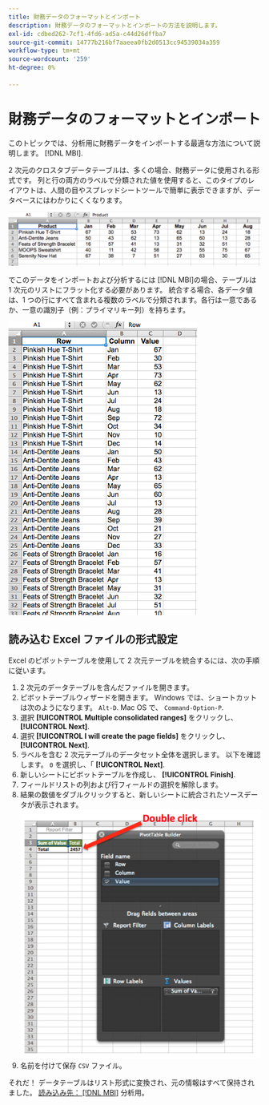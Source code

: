 ```yaml
---
title: 財務データのフォーマットとインポート
description: 財務データのフォーマットとインポートの方法を説明します。
exl-id: cdbed262-7cf1-4fd6-ad5a-c44d26dffba7
source-git-commit: 14777b216bf7aaeea0fb2d0513cc94539034a359
workflow-type: tm+mt
source-wordcount: '259'
ht-degree: 0%

---
```


# 財務データのフォーマットとインポート

このトピックでは、分析用に財務データをインポートする最適な方法について説明します。 [!DNL MBI].

2 次元のクロスタブデータテーブルは、多くの場合、財務データに使用される形式です。 列と行の両方のラベルで分類された値を使用すると、このタイプのレイアウトは、人間の目やスプレッドシートツールで簡単に表示できますが、データベースにはわかりにくくなります。

![](../../mbi/assets/crosstab.png)

でこのデータをインポートおよび分析するには [!DNL MBI]の場合、テーブルは 1 次元のリストにフラット化する必要があります。 統合する場合、各データ値は、1 つの行にすべて含まれる複数のラベルで分類されます。各行は一意であるか、一意の識別子（例：プライマリキー列）を持ちます。

![](../../mbi/assets/flattened.png)

## 読み込む Excel ファイルの形式設定

Excel のピボットテーブルを使用して 2 次元テーブルを統合するには、次の手順に従います。

1. 2 次元のデータテーブルを含んだファイルを開きます。
1. ピボットテーブルウィザードを開きます。 Windows では、ショートカットは次のようになります。 `Alt-D`. Mac OS で、 `Command-Option-P`.
1. 選択 **[!UICONTROL Multiple consolidated ranges]** をクリックし、 **[!UICONTROL Next]**.
1. 選択 **[!UICONTROL I will create the page fields]** をクリックし、 **[!UICONTROL Next]**.
1. ラベルを含む 2 次元テーブルのデータセット全体を選択します。 以下を確認します。 `0` を選択し、「 **[!UICONTROL Next]**.
1. 新しいシートにピボットテーブルを作成し、 **[!UICONTROL Finish]**.
1. フィールドリストの列および行フィールドの選択を解除します。
1. 結果の数値をダブルクリックすると、新しいシートに統合されたソースデータが表示されます。
   ![](../../mbi/assets/pivot-table-double-click.png)
1. 名前を付けて保存 `CSV` ファイル。

それだ！ データテーブルはリスト形式に変換され、元の情報はすべて保持されました。 [読み込み先： [!DNL MBI]](../data-analyst/importing-data/connecting-data/using-file-uploader.md) 分析用。

